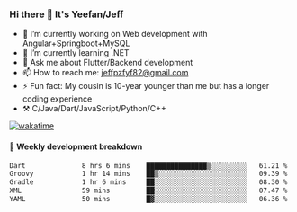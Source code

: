 ### Hi there 👋 It's Yeefan/Jeff

- 🔭 I’m currently working on Web development with Angular+Springboot+MySQL
- 🌱 I’m currently learning .NET
- 💬 Ask me about Flutter/Backend development
- 📫 How to reach me: jeffpzfyf82@gmail.com
- ⚡ Fun fact: My cousin is 10-year younger than me but has a longer coding experience
- ⚒️ C/Java/Dart/JavaScript/Python/C++


[![wakatime](https://wakatime.com/badge/user/382c7b70-226f-4509-aedd-02fe766c9d23.svg)](https://wakatime.com/@382c7b70-226f-4509-aedd-02fe766c9d23)

#### 📝 Weekly development breakdown

<!--START_SECTION:waka-->

```txt
Dart              8 hrs 6 mins    ███████████████▒░░░░░░░░░   61.21 %
Groovy            1 hr 14 mins    ██▒░░░░░░░░░░░░░░░░░░░░░░   09.39 %
Gradle            1 hr 6 mins     ██░░░░░░░░░░░░░░░░░░░░░░░   08.30 %
XML               59 mins         ██░░░░░░░░░░░░░░░░░░░░░░░   07.47 %
YAML              50 mins         █▓░░░░░░░░░░░░░░░░░░░░░░░   06.36 %
```

<!--END_SECTION:waka-->
